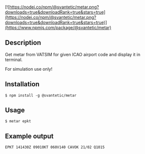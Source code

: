 [![https://nodei.co/npm/@svantetic/metar.png?downloads=true&downloadRank=true&stars=true](https://nodei.co/npm/@svantetic/metar.png?downloads=true&downloadRank=true&stars=true)](https://www.npmjs.com/package/@svantetic/metar)

## Description

Get metar from VATSIM for given ICAO airport code and display it in terminal.

For simulation use only!

## Installation

```
$ npm install -g @svantetic/metar
```


## Usage

```
$ metar epkt
```

## Example output

```
EPKT 141430Z 09010KT 060V140 CAVOK 21/02 Q1015
```
